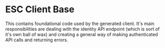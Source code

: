 # ESC Client Base

This contains foundational code used by the generated client. It's main responsibilities are dealing with the identity API endpoint (which is sort of it's own ball of wax) and creating a general way of making authenticated API calls and returning errors.


